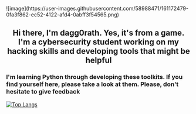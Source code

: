<p align=”center”>
![image](https://user-images.githubusercontent.com/58988471/161172479-0fa3f862-ec52-4122-afd4-0abff3f54565.png)
</p>

<h2 align="center">
Hi there, I'm dagg0rath. Yes, it's from a game. I'm a cybersecurity student working on my hacking skills and developing tools that might be helpful
</h2>

<h3>
I'm learning Python through developing these toolkits. If you find yourself here, please take a look at them.
Please, don't hesitate to give feedback
</h3>

[![Top Langs](https://github-readme-stats.vercel.app/api/top-langs/?username=dagg0rath&layout=compact)](https://github.com/yushi1007)
